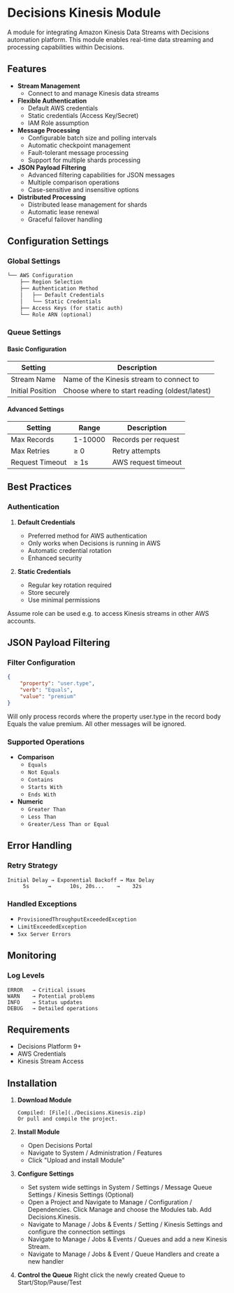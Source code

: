 # Decisions Kinesis Module

A module for integrating Amazon Kinesis Data Streams with Decisions automation platform. This module enables real-time data streaming and processing capabilities within Decisions.

## Features

* **Stream Management**
  * Connect to and manage Kinesis data streams
* **Flexible Authentication**
  * Default AWS credentials
  * Static credentials (Access Key/Secret)
  * IAM Role assumption
* **Message Processing**
  * Configurable batch size and polling intervals
  * Automatic checkpoint management
  * Fault-tolerant message processing
  * Support for multiple shards processing
* **JSON Payload Filtering**
  * Advanced filtering capabilities for JSON messages
  * Multiple comparison operations
  * Case-sensitive and insensitive options
* **Distributed Processing**
  * Distributed lease management for shards
  * Automatic lease renewal
  * Graceful failover handling

## Configuration Settings

### Global Settings

```markdown
└── AWS Configuration
    ├── Region Selection
    ├── Authentication Method
    │   ├── Default Credentials
    │   └── Static Credentials
    ├── Access Keys (for static auth)
    └── Role ARN (optional)
```

### Queue Settings

#### Basic Configuration
| Setting | Description |
|---------|-------------|
| Stream Name | Name of the Kinesis stream to connect to |
| Initial Position | Choose where to start reading (oldest/latest) |

#### Advanced Settings
| Setting | Range | Description |
|---------|-------|-------------|
| Max Records | 1-10000 | Records per request |
| Max Retries | ≥ 0 | Retry attempts |
| Request Timeout | ≥ 1s | AWS request timeout |

## Best Practices

### Authentication
1. **Default Credentials**
   * Preferred method for AWS authentication
   * Only works when Decisions is running in AWS
   * Automatic credential rotation
   * Enhanced security

2. **Static Credentials**
   * Regular key rotation required
   * Store securely
   * Use minimal permissions

Assume role can be used e.g. to access Kinesis streams in other AWS accounts.

## JSON Payload Filtering

### Filter Configuration
```json
{
    "property": "user.type",
    "verb": "Equals",
    "value": "premium"
}
```
Will only process records where the property user.type in the record body Equals the value premium. All other messages will be ignored.

### Supported Operations
* **Comparison**
  * `Equals`
  * `Not Equals`
  * `Contains`
  * `Starts With`
  * `Ends With`
* **Numeric**
  * `Greater Than`
  * `Less Than`
  * `Greater/Less Than or Equal`

## Error Handling

### Retry Strategy
```
Initial Delay → Exponential Backoff → Max Delay
     5s      →      10s, 20s...    →    32s
```

### Handled Exceptions
* `ProvisionedThroughputExceededException`
* `LimitExceededException`
* `5xx Server Errors`

## Monitoring

### Log Levels
```
ERROR   → Critical issues
WARN    → Potential problems
INFO    → Status updates
DEBUG   → Detailed operations
```

## Requirements

* Decisions Platform 9+
* AWS Credentials
* Kinesis Stream Access

## Installation

1. **Download Module**
   ```
   Compiled: [File](./Decisions.Kinesis.zip)
   Or pull and compile the project.
   ```

2. **Install Module**
   * Open Decisions Portal
   * Navigate to System / Administration / Features
   * Click "Upload and install Module"

3. **Configure Settings**
   * Set system wide settings in System / Settings / Message Queue Settings / Kinesis Settings (Optional)
   * Open a Project and Navigate to Manage / Configuration / Dependencies. Click Manage and choose the Modules tab. Add Decisions.Kinesis.
   * Navigate to Manage / Jobs & Events / Setting / Kinesis Settings and configure the connection settings
   * Navigate to Manage / Jobs & Events / Queues and add a new Kinesis Stream.
   * Navigate to Manage / Jobs & Event / Queue Handlers and create a new handler

4. **Control the Queue**
   Right click the newly created Queue to Start/Stop/Pause/Test
